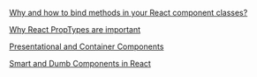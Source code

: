 [Why and how to bind methods in your React component classes?](http://reactkungfu.com/2015/07/why-and-how-to-bind-methods-in-your-react-component-classes/)

[Why React PropTypes are important](http://wecodetheweb.com/2015/06/02/why-react-proptypes-are-important/)

[Presentational and Container Components](https://medium.com/@dan_abramov/smart-and-dumb-components-7ca2f9a7c7d0#.14j35o9cs)

[Smart and Dumb Components in React](http://jaketrent.com/post/smart-dumb-components-react/)
